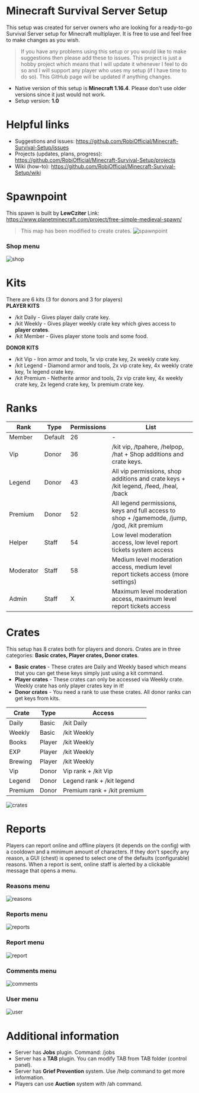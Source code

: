 # Minecraft Survival Server Setup
This setup was created for server owners who are looking for a ready-to-go Survival Server setup for Minecraft multiplayer. It is free to use and feel free to make changes as you wish. 
> If you have any problems using this setup or you would like to make suggestions then please add these to issues. This project is just a hobby project which means that I will update it whenever I feel to do so and I will support any player who uses my setup (if I have time to do so). This GitHub page will be updated if anything changes.
* Native version of this setup is **Minecraft 1.16.4**. Please don't use older versions since it just would not work.
* Setup version: **1.0**

# Helpful links
* Suggestions and issues: https://github.com/RobiOfficial/Minecraft-Survival-Setup/issues 
* Projects (updates, plans, progress): https://github.com/RobiOfficial/Minecraft-Survival-Setup/projects
* Wiki (how-to): https://github.com/RobiOfficial/Minecraft-Survival-Setup/wiki

# Spawnpoint
This spawn is built by **LewCziter**
Link: https://www.planetminecraft.com/project/free-simple-medieval-spawn/
> This map has been modified to create crates.
![spawnpoint](https://i.imgur.com/5CLXOgn.png)

### Shop menu
![shop](https://i.imgur.com/B8Y0RNl.png)

# Kits
There are 6 kits (3 for donors and 3 for players)  
**PLAYER KITS**
* /kit Daily - Gives player daily crate key.
* /kit Weekly - Gives player weekly crate key which gives access to **player crates**.
* /kit Member - Gives player stone tools and some food.

**DONOR KITS**
* /kit Vip - Iron armor and tools, 1x vip crate key, 2x weekly crate key.
* /kit Legend - Diamond armor and tools, 2x vip crate key, 4x weekly crate key, 1x legend crate key.
* /kit Premium - Netherite armor and tools, 2x vip crate key, 4x weekly crate key, 2x legend crate key, 1x premium crate key.

# Ranks
| Rank | Type | Permissions | List |
|---|---|---|---|
| Member | Default | 26 | - |
| Vip | Donor | 36 | /kit vip, /tpahere, /helpop, /hat + Shop additions and crate keys. |
| Legend | Donor | 43 | All vip permissions, shop additions and crate keys + /kit legend, /feed, /heal, /back |
| Premium | Donor | 52 | All legend permissions, keys and full access to shop + /gamemode, /jump, /god, /kit premium |
| Helper | Staff | 54 | Low level moderation access, low level report tickets system access |
| Moderator | Staff | 58 | Medium level moderation access, medium level report tickets access (more settings) |
| Admin | Staff | X | Maximum level moderation access, maximum level report tickets access |

# Crates
This setup has 8 crates both for players and donors.
Crates are in three categories: **Basic crates, Player crates, Donor crates**.
* **Basic crates** - These crates are Daily and Weekly based which means that you can get these keys simply just using a kit command.
* **Player crates** - These crates can only be accessed via Weekly crate. Weekly crate has only player crates key in it!
* **Donor crates** - You need a rank to use these crates. All donor ranks can get keys from kits.

| Crate | Type | Access |
|---|---|---|
| Daily | Basic | /kit Daily |
| Weekly | Basic | /kit Weekly |
| Books | Player | /kit Weekly |
| EXP | Player | /kit Weekly |
| Brewing | Player | /kit Weekly |
| Vip | Donor | Vip rank + /kit Vip |
| Legend | Donor | Legend rank + /kit legend |
| Premium | Donor | Premium rank + /kit premium |

![crates](https://i.imgur.com/D3Wqymj.png)

# Reports
Players can report online and offline players (it depends on the config) with a cooldown and a minimum amount of characters. If they don't specify any reason, a GUI (chest) is opened to select one of the defaults (configurable) reasons.
When a report is sent, online staff is alerted by a clickable message that opens a menu.
### Reasons menu
![reasons](https://i.imgur.com/byDirMx.png)
### Reports menu
![reports](https://i.imgur.com/a3W5Vt5.png)
### Report menu
![report](https://i.imgur.com/uR5DUhe.png)
### Comments menu
![comments](https://i.imgur.com/0OthLnf.png)
### User menu
![user](https://i.imgur.com/NFqVWhj.png)

# Additional information
* Server has **Jobs** plugin. Command: /jobs
* Server has a **TAB** plugin. You can modify TAB from TAB folder (control panel).
* Server has **Grief Prevention** system. Use /help command to get more information.
* Players can use **Auction** system with /ah command.
